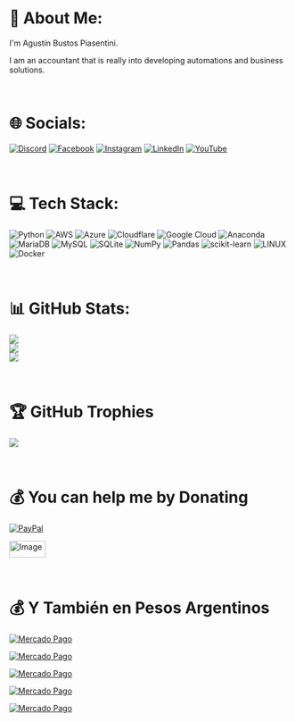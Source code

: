 # 💫 About Me:
I'm Agustín Bustos Piasentini.

I am an accountant that is really into developing automations and business solutions.

<br/>

# 🌐 Socials:
[![Discord](https://img.shields.io/badge/Discord-%237289DA.svg?logo=discord&logoColor=white)](<https://discord.gg/Agustin Bustos Piasentini#6777>) [![Facebook](https://img.shields.io/badge/Facebook-%231877F2.svg?logo=Facebook&logoColor=white)](https://www.facebook.com/agustin.bustos.p/) [![Instagram](https://img.shields.io/badge/Instagram-%23E4405F.svg?logo=Instagram&logoColor=white)](https://instagram.com/bustos.agustin) [![LinkedIn](https://img.shields.io/badge/LinkedIn-%230077B5.svg?logo=linkedin&logoColor=white)](https://linkedin.com/in/agust%C3%ADn-bustos-piasentini-468446122/) [![YouTube](https://img.shields.io/badge/YouTube-%23FF0000.svg?logo=YouTube&logoColor=white)](https://www.youtube.com/@agustinbustosp )

<br/>

# 💻 Tech Stack:
![Python](https://img.shields.io/badge/python-3670A0?style=for-the-badge&logo=python&logoColor=white) ![AWS](https://img.shields.io/badge/AWS-%23FF9900.svg?style=for-the-badge&logo=amazon-aws&logoColor=white) ![Azure](https://img.shields.io/badge/azure-%230072C6.svg?style=for-the-badge&logo=azure-devops&logoColor=white) ![Cloudflare](https://img.shields.io/badge/Cloudflare-F38020?style=for-the-badge&logo=Cloudflare&logoColor=white) ![Google Cloud](https://img.shields.io/badge/Google%20Cloud-%234285F4.svg?style=for-the-badge&logo=google-cloud&logoColor=white) ![Anaconda](https://img.shields.io/badge/Anaconda-%2344A833.svg?style=for-the-badge&logo=anaconda&logoColor=white) <!-- ![Django](https://img.shields.io/badge/django-%23092E20.svg?style=for-the-badge&logo=django&logoColor=white) ![Flask](https://img.shields.io/badge/flask-%23000.svg?style=for-the-badge&logo=flask&logoColor=white) --> ![MariaDB](https://img.shields.io/badge/MariaDB-003545?style=for-the-badge&logo=mariadb&logoColor=white) ![MySQL](https://img.shields.io/badge/mysql-%2300f.svg?style=for-the-badge&logo=mysql&logoColor=white) ![SQLite](https://img.shields.io/badge/sqlite-%2307405e.svg?style=for-the-badge&logo=sqlite&logoColor=white) ![NumPy](https://img.shields.io/badge/numpy-%23013243.svg?style=for-the-badge&logo=numpy&logoColor=white) ![Pandas](https://img.shields.io/badge/pandas-%23150458.svg?style=for-the-badge&logo=pandas&logoColor=white) ![scikit-learn](https://img.shields.io/badge/scikit--learn-%23F7931E.svg?style=for-the-badge&logo=scikit-learn&logoColor=white) ![LINUX](https://img.shields.io/badge/Linux-FCC624?style=for-the-badge&logo=linux&logoColor=black) ![Docker](https://img.shields.io/badge/docker-%230db7ed.svg?style=for-the-badge&logo=docker&logoColor=white)

<br/>

# 📊 GitHub Stats:
![](https://github-readme-stats.vercel.app/api?username=abustosp&theme=dark&hide_border=true&include_all_commits=true&count_private=true)<br/>
![](https://github-readme-streak-stats.herokuapp.com/?user=abustosp&theme=dark&hide_border=true)<br/>
![](https://github-readme-stats.vercel.app/api/top-langs/?username=abustosp&theme=dark&hide_border=true&include_all_commits=true&count_private=true&layout=compact)

<br/>

# 🏆 GitHub Trophies
![](https://github-profile-trophy.vercel.app/?username=abustosp&theme=darkhub&no-frame=true&no-bg=true&margin-w=4)



<!--[![](https://visitcount.itsvg.in/api?id=abustosp&icon=0&color=0)](https://visitcount.itsvg.in) -->

<br/>

# 💰 You can help me by Donating
[![PayPal](https://img.shields.io/badge/PayPal-00457C?style=for-the-badge&logo=paypal&logoColor=white)](https://paypal.me/agustinbustosp) <!-- [<img src="http://ketekipo.com.ar/wp-content/uploads/2020/05/mercado-pago.png" alt="Image" height="30" width="100\">](https://paypal.me/paypal.me/agustinbustosp) -->

<!-- [![Cafecito](https://img.shields.io/badge/-Cafecito-9cf?style=for-the-badge)](https://cafecito.app/abustos) -->

[<img src="https://santanderpost.com.ar/wp-content/uploads/2022/02/Cafecito-.jpg" alt="Image" height="30" width="65\">](https://cafecito.app/abustos)

<br/>
 
# 💰 Y También en Pesos Argentinos

[![Mercado Pago](https://img.shields.io/badge/Mercado%20Pago%20100-009ee3?style=for-the-badge&logo=mercadopago&logoColor=white)](https://mpago.la/2JBdGez)

[![Mercado Pago](https://img.shields.io/badge/Mercado%20Pago%20500-009ee3?style=for-the-badge&logo=mercadopago&logoColor=white)](https://mpago.la/2CwfjKE)

[![Mercado Pago](https://img.shields.io/badge/Mercado%20Pago%201.000-009ee3?style=for-the-badge&logo=mercadopago&logoColor=white)](https://mpago.la/21Xvpig)

[![Mercado Pago](https://img.shields.io/badge/Mercado%20Pago%205.000-009ee3?style=for-the-badge&logo=mercadopago&logoColor=white)](https://mpago.la/1s4D4mM)

[![Mercado Pago](https://img.shields.io/badge/Mercado%20Pago%2010.000-009ee3?style=for-the-badge&logo=mercadopago&logoColor=white)](https://mpago.la/1n9cimr)



<!-- Proudly created with GPRM ( https://gprm.itsvg.in ) -->
